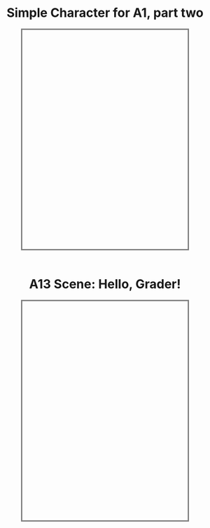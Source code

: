 <!doctype html>
<html lang="en">
<head>
  <meta charset="utf-8" />
  
  <!-- disable zooming -->
  <meta name="viewport" content="initial-scale=1.0, user-scalable=0" />
  
  <title>Example For A1, part three</title>

  <link rel="stylesheet" href="includes/style.css" media="screen" />
    
  <style media="screen">
    .container {
      width: 75%;
      height: 500px;
      margin: 0 auto 60px;
      border: solid grey;
      position: relative;
      overflow: visible;
      transform-style: preserve-3d;
    }

    .panel {
      width: 200px;
      height: 200px;
      position: absolute;
      opacity: 0.7;
      font-size: 24px;
      font-weight: bold;
      color: white;
      text-align: center;
      background: red;
      transform-style: preserve-3d;      
    }

    .panel2 {
      width: 500px;
      height: 500px;
      position: absolute;
      background-size: 75%;
      background-repeat: no-repeat;
      background-color: transparent;
      background-position: center;
      opacity: 1.0;
      transform-style: preserve-3d;      
    }


    .image {
      background-color: transparent;
      background-size: cover;
      opacity: 1.0;
    }

    .effect {
      background-color: transparent;
      background-size: cover;
      opacity: .5;
    }
  </style>

</head>
<body>

  <h1><center>Simple Character for A1, part two</center></h1>

  <div id="my-character" class="container">
  </div>

  <h1><center>A13 Scene: Hello, Grader!</center></h1>

  <div id="my-scene" class="container">
  </div>

  <script type="module" src="js/app.js"></script>

</body>
</html>
